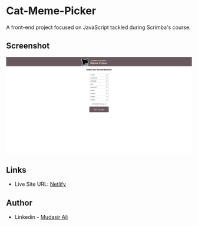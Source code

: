 # Cat-Meme-Picker

A front-end project focused on JavaScript tackled during Scrimba's course.

## Screenshot

![](Screenshot.png)

## Links

- Live Site URL: [Netlify](https://iqadmat-cat-meme-picker.netlify.app/)

## Author

- Linkedin - [Mudasir Ali](https://www.linkedin.com/in/iqadmat/)

